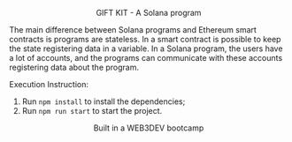 <p align="center">
GIFT KIT - A Solana program
</p>

The main difference between Solana programs and Ethereum smart contracts is programs are stateless. In a smart contract is possible to keep the state registering data in a variable. In a Solana program, the users have a lot of accounts, and the programs can communicate with these accounts registering data about the program.

Execution Instruction:

1. Run `npm install` to install the dependencies;
2. Run `npm run start` to start the project.

<p align="center">
Built in a WEB3DEV bootcamp
</p>
